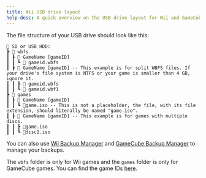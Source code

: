 ```yaml
---
title: Wii USB drive layout
help-desc: A quick overview on the USB drive layout for Wii and GameCube games
---
```


The file structure of your USB drive should look like this:

```
💾 SD or USB HDD:
┣ 📂 wbfs
┃ ┣ 📂 GameName [gameID]
┃ ┃ ┗ 📜 gameid.wbfs
┃ ┣ 📂 GameName [gameID] -- This example is for split WBFS files. If your drive's file system is NTFS or your game is smaller than 4 GB, ignore it.
┃ ┃ ┣ 📜 gameid.wbfs
┃ ┃ ┗ 📜 gameid.wbf1
┣ 📂 games
┃ ┣ 📂 GameName [gameID]
┃ ┃ ┗ 📜game.iso -- This is not a placeholder, the file, with its file extension, should literally be named "game.iso".
┃ ┣ 📂 GameName [gameID] -- This example is for games with multiple discs.
┃ ┃ ┣ 📜game.iso
┃ ┃ ┗ 📜disc2.iso
```

You can also use [Wii Backup Manager](https://wii.hacks.guide/wii-backups#using-wii-backup-manager) and [GameCube Backup Manager](https://wii.hacks.guide/gc-backups) to manage your backups.

The `wbfs` folder is only for Wii games and the `games` folder is only for GameCube games.
You can find the game IDs [here](https://www.gametdb.com).
